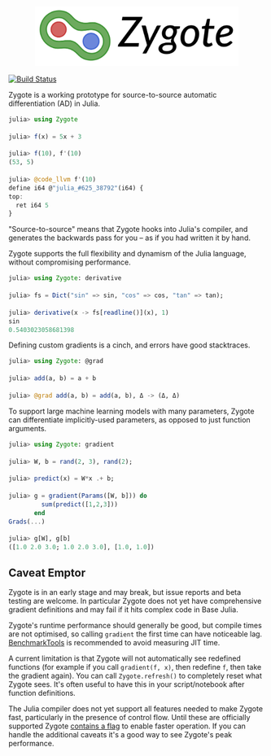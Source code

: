 <p align="center">
<img width="400px" src="https://raw.githubusercontent.com/FluxML/fluxml.github.io/master/zygote.png"/>
</p>

[![Build Status](https://travis-ci.org/FluxML/Zygote.jl.svg?branch=master)](https://travis-ci.org/FluxML/Zygote.jl)

Zygote is a working prototype for source-to-source automatic differentiation (AD) in Julia.

```julia
julia> using Zygote

julia> f(x) = 5x + 3

julia> f(10), f'(10)
(53, 5)

julia> @code_llvm f'(10)
define i64 @"julia_#625_38792"(i64) {
top:
  ret i64 5
}
```

"Source-to-source" means that Zygote hooks into Julia's compiler, and generates the backwards pass for you – as if you had written it by hand.

Zygote supports the full flexibility and dynamism of the Julia language, without compromising performance.

```julia
julia> using Zygote: derivative

julia> fs = Dict("sin" => sin, "cos" => cos, "tan" => tan);

julia> derivative(x -> fs[readline()](x), 1)
sin
0.5403023058681398
```

Defining custom gradients is a cinch, and errors have good stacktraces.

```julia
julia> using Zygote: @grad

julia> add(a, b) = a + b

julia> @grad add(a, b) = add(a, b), Δ -> (Δ, Δ)
```

To support large machine learning models with many parameters, Zygote can differentiate implicitly-used parameters, as opposed to just function arguments.

```julia
julia> using Zygote: gradient

julia> W, b = rand(2, 3), rand(2);

julia> predict(x) = W*x .+ b;

julia> g = gradient(Params([W, b])) do
         sum(predict([1,2,3]))
       end
Grads(...)

julia> g[W], g[b]
([1.0 2.0 3.0; 1.0 2.0 3.0], [1.0, 1.0])
```

## Caveat Emptor

Zygote is in an early stage and may break, but issue reports and beta testing are welcome. In particular Zygote does not yet have comprehensive gradient definitions and may fail if it hits complex code in Base Julia.

Zygote's runtime performance should generally be good, but compile times are not optimised, so calling `gradient` the first time can have noticeable lag. [BenchmarkTools](https://github.com/JuliaCI/BenchmarkTools.jl) is recommended to avoid measuring JIT time.

A current limitation is that Zygote will not automatically see redefined functions (for example if you call `gradient(f, x)`, then redefine `f`, then take the gradient again). You can call `Zygote.refresh()` to completely reset what Zygote sees. It's often useful to have this in your script/notebook after function definitions.

The Julia compiler does not yet support all features needed to make Zygote fast, particularly in the presence of control flow. Until these are officially supported Zygote [contains a flag](https://github.com/FluxML/Zygote.jl/blob/5d7ea65ef0cdbd07c30584b5d66d13a66c7e0c21/src/Zygote.jl#L12) to enable faster operation. If you can handle the additional caveats it's a good way to see Zygote's peak performance.
